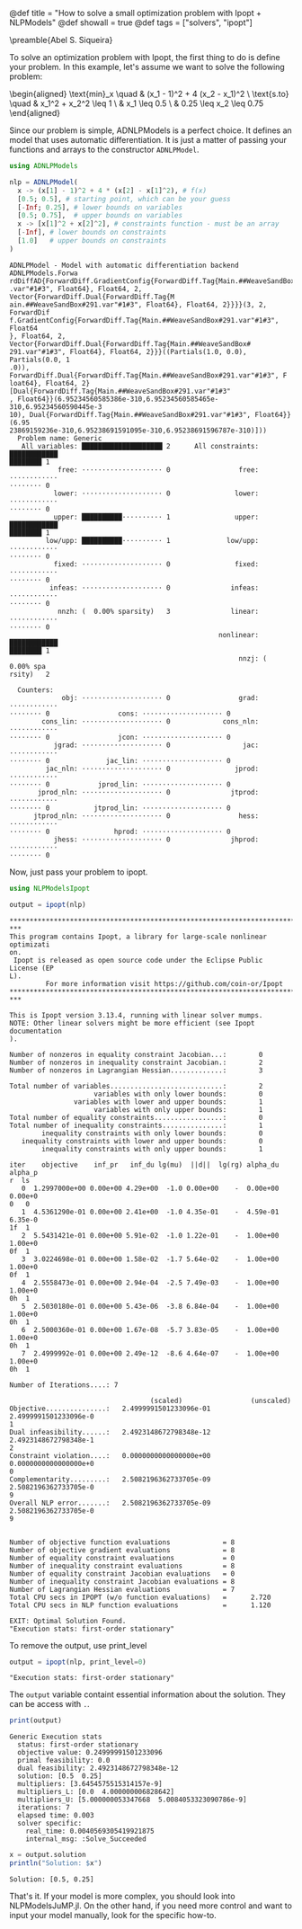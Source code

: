 @def title = "How to solve a small optimization problem with Ipopt + NLPModels"
@def showall = true
@def tags = ["solvers", "ipopt"]

\preamble{Abel S. Siqueira}



To solve an optimization problem with Ipopt, the first thing to do is define your problem.
In this example, let's assume we want to solve the following problem:

\begin{aligned}
\text{min}_x \quad & (x_1 - 1)^2 + 4 (x_2 - x_1)^2 \\
\text{s.to} \quad & x_1^2 + x_2^2 \leq 1 \\
& x_1 \leq 0.5 \\
& 0.25 \leq x_2 \leq 0.75
\end{aligned}

Since our problem is simple, ADNLPModels is a perfect choice.
It defines an model that uses automatic differentiation.
It is just a matter of passing your functions and arrays to the constructor `ADNLPModel`.

```julia
using ADNLPModels

nlp = ADNLPModel(
  x -> (x[1] - 1)^2 + 4 * (x[2] - x[1]^2), # f(x)
  [0.5; 0.5], # starting point, which can be your guess
  [-Inf; 0.25], # lower bounds on variables
  [0.5; 0.75],  # upper bounds on variables
  x -> [x[1]^2 + x[2]^2], # constraints function - must be an array
  [-Inf], # lower bounds on constraints
  [1.0]   # upper bounds on constraints
)
```

```plaintext
ADNLPModel - Model with automatic differentiation backend ADNLPModels.Forwa
rdDiffAD{ForwardDiff.GradientConfig{ForwardDiff.Tag{Main.##WeaveSandBox#291
.var"#1#3", Float64}, Float64, 2, Vector{ForwardDiff.Dual{ForwardDiff.Tag{M
ain.##WeaveSandBox#291.var"#1#3", Float64}, Float64, 2}}}}(3, 2, ForwardDif
f.GradientConfig{ForwardDiff.Tag{Main.##WeaveSandBox#291.var"#1#3", Float64
}, Float64, 2, Vector{ForwardDiff.Dual{ForwardDiff.Tag{Main.##WeaveSandBox#
291.var"#1#3", Float64}, Float64, 2}}}((Partials(1.0, 0.0), Partials(0.0, 1
.0)), ForwardDiff.Dual{ForwardDiff.Tag{Main.##WeaveSandBox#291.var"#1#3", F
loat64}, Float64, 2}[Dual{ForwardDiff.Tag{Main.##WeaveSandBox#291.var"#1#3"
, Float64}}(6.95234560585386e-310,6.95234560585465e-310,6.95234560590445e-3
10), Dual{ForwardDiff.Tag{Main.##WeaveSandBox#291.var"#1#3", Float64}}(6.95
23869159236e-310,6.95238691591095e-310,6.95238691596787e-310)]))
  Problem name: Generic
   All variables: ████████████████████ 2      All constraints: ████████████
████████ 1     
            free: ⋅⋅⋅⋅⋅⋅⋅⋅⋅⋅⋅⋅⋅⋅⋅⋅⋅⋅⋅⋅ 0                 free: ⋅⋅⋅⋅⋅⋅⋅⋅⋅⋅⋅⋅
⋅⋅⋅⋅⋅⋅⋅⋅ 0     
           lower: ⋅⋅⋅⋅⋅⋅⋅⋅⋅⋅⋅⋅⋅⋅⋅⋅⋅⋅⋅⋅ 0                lower: ⋅⋅⋅⋅⋅⋅⋅⋅⋅⋅⋅⋅
⋅⋅⋅⋅⋅⋅⋅⋅ 0     
           upper: ██████████⋅⋅⋅⋅⋅⋅⋅⋅⋅⋅ 1                upper: ████████████
████████ 1     
         low/upp: ██████████⋅⋅⋅⋅⋅⋅⋅⋅⋅⋅ 1              low/upp: ⋅⋅⋅⋅⋅⋅⋅⋅⋅⋅⋅⋅
⋅⋅⋅⋅⋅⋅⋅⋅ 0     
           fixed: ⋅⋅⋅⋅⋅⋅⋅⋅⋅⋅⋅⋅⋅⋅⋅⋅⋅⋅⋅⋅ 0                fixed: ⋅⋅⋅⋅⋅⋅⋅⋅⋅⋅⋅⋅
⋅⋅⋅⋅⋅⋅⋅⋅ 0     
          infeas: ⋅⋅⋅⋅⋅⋅⋅⋅⋅⋅⋅⋅⋅⋅⋅⋅⋅⋅⋅⋅ 0               infeas: ⋅⋅⋅⋅⋅⋅⋅⋅⋅⋅⋅⋅
⋅⋅⋅⋅⋅⋅⋅⋅ 0     
            nnzh: (  0.00% sparsity)   3               linear: ⋅⋅⋅⋅⋅⋅⋅⋅⋅⋅⋅⋅
⋅⋅⋅⋅⋅⋅⋅⋅ 0     
                                                    nonlinear: ████████████
████████ 1     
                                                         nnzj: (  0.00% spa
rsity)   2     

  Counters:
             obj: ⋅⋅⋅⋅⋅⋅⋅⋅⋅⋅⋅⋅⋅⋅⋅⋅⋅⋅⋅⋅ 0                 grad: ⋅⋅⋅⋅⋅⋅⋅⋅⋅⋅⋅⋅
⋅⋅⋅⋅⋅⋅⋅⋅ 0                 cons: ⋅⋅⋅⋅⋅⋅⋅⋅⋅⋅⋅⋅⋅⋅⋅⋅⋅⋅⋅⋅ 0     
        cons_lin: ⋅⋅⋅⋅⋅⋅⋅⋅⋅⋅⋅⋅⋅⋅⋅⋅⋅⋅⋅⋅ 0             cons_nln: ⋅⋅⋅⋅⋅⋅⋅⋅⋅⋅⋅⋅
⋅⋅⋅⋅⋅⋅⋅⋅ 0                 jcon: ⋅⋅⋅⋅⋅⋅⋅⋅⋅⋅⋅⋅⋅⋅⋅⋅⋅⋅⋅⋅ 0     
           jgrad: ⋅⋅⋅⋅⋅⋅⋅⋅⋅⋅⋅⋅⋅⋅⋅⋅⋅⋅⋅⋅ 0                  jac: ⋅⋅⋅⋅⋅⋅⋅⋅⋅⋅⋅⋅
⋅⋅⋅⋅⋅⋅⋅⋅ 0              jac_lin: ⋅⋅⋅⋅⋅⋅⋅⋅⋅⋅⋅⋅⋅⋅⋅⋅⋅⋅⋅⋅ 0     
         jac_nln: ⋅⋅⋅⋅⋅⋅⋅⋅⋅⋅⋅⋅⋅⋅⋅⋅⋅⋅⋅⋅ 0                jprod: ⋅⋅⋅⋅⋅⋅⋅⋅⋅⋅⋅⋅
⋅⋅⋅⋅⋅⋅⋅⋅ 0            jprod_lin: ⋅⋅⋅⋅⋅⋅⋅⋅⋅⋅⋅⋅⋅⋅⋅⋅⋅⋅⋅⋅ 0     
       jprod_nln: ⋅⋅⋅⋅⋅⋅⋅⋅⋅⋅⋅⋅⋅⋅⋅⋅⋅⋅⋅⋅ 0               jtprod: ⋅⋅⋅⋅⋅⋅⋅⋅⋅⋅⋅⋅
⋅⋅⋅⋅⋅⋅⋅⋅ 0           jtprod_lin: ⋅⋅⋅⋅⋅⋅⋅⋅⋅⋅⋅⋅⋅⋅⋅⋅⋅⋅⋅⋅ 0     
      jtprod_nln: ⋅⋅⋅⋅⋅⋅⋅⋅⋅⋅⋅⋅⋅⋅⋅⋅⋅⋅⋅⋅ 0                 hess: ⋅⋅⋅⋅⋅⋅⋅⋅⋅⋅⋅⋅
⋅⋅⋅⋅⋅⋅⋅⋅ 0                hprod: ⋅⋅⋅⋅⋅⋅⋅⋅⋅⋅⋅⋅⋅⋅⋅⋅⋅⋅⋅⋅ 0     
           jhess: ⋅⋅⋅⋅⋅⋅⋅⋅⋅⋅⋅⋅⋅⋅⋅⋅⋅⋅⋅⋅ 0               jhprod: ⋅⋅⋅⋅⋅⋅⋅⋅⋅⋅⋅⋅
⋅⋅⋅⋅⋅⋅⋅⋅ 0
```





Now, just pass your problem to ipopt.

```julia
using NLPModelsIpopt

output = ipopt(nlp)
```

```plaintext
***************************************************************************
***
This program contains Ipopt, a library for large-scale nonlinear optimizati
on.
 Ipopt is released as open source code under the Eclipse Public License (EP
L).
         For more information visit https://github.com/coin-or/Ipopt
***************************************************************************
***

This is Ipopt version 3.13.4, running with linear solver mumps.
NOTE: Other linear solvers might be more efficient (see Ipopt documentation
).

Number of nonzeros in equality constraint Jacobian...:        0
Number of nonzeros in inequality constraint Jacobian.:        2
Number of nonzeros in Lagrangian Hessian.............:        3

Total number of variables............................:        2
                     variables with only lower bounds:        0
                variables with lower and upper bounds:        1
                     variables with only upper bounds:        1
Total number of equality constraints.................:        0
Total number of inequality constraints...............:        1
        inequality constraints with only lower bounds:        0
   inequality constraints with lower and upper bounds:        0
        inequality constraints with only upper bounds:        1

iter    objective    inf_pr   inf_du lg(mu)  ||d||  lg(rg) alpha_du alpha_p
r  ls
   0  1.2997000e+00 0.00e+00 4.29e+00  -1.0 0.00e+00    -  0.00e+00 0.00e+0
0   0
   1  4.5361290e-01 0.00e+00 2.41e+00  -1.0 4.35e-01    -  4.59e-01 6.35e-0
1f  1
   2  5.5431421e-01 0.00e+00 5.91e-02  -1.0 1.22e-01    -  1.00e+00 1.00e+0
0f  1
   3  3.0224698e-01 0.00e+00 1.58e-02  -1.7 5.64e-02    -  1.00e+00 1.00e+0
0f  1
   4  2.5558473e-01 0.00e+00 2.94e-04  -2.5 7.49e-03    -  1.00e+00 1.00e+0
0h  1
   5  2.5030180e-01 0.00e+00 5.43e-06  -3.8 6.84e-04    -  1.00e+00 1.00e+0
0h  1
   6  2.5000360e-01 0.00e+00 1.67e-08  -5.7 3.83e-05    -  1.00e+00 1.00e+0
0h  1
   7  2.4999992e-01 0.00e+00 2.49e-12  -8.6 4.64e-07    -  1.00e+00 1.00e+0
0h  1

Number of Iterations....: 7

                                   (scaled)                 (unscaled)
Objective...............:   2.4999991501233096e-01    2.4999991501233096e-0
1
Dual infeasibility......:   2.4923148672798348e-12    2.4923148672798348e-1
2
Constraint violation....:   0.0000000000000000e+00    0.0000000000000000e+0
0
Complementarity.........:   2.5082196362733705e-09    2.5082196362733705e-0
9
Overall NLP error.......:   2.5082196362733705e-09    2.5082196362733705e-0
9


Number of objective function evaluations             = 8
Number of objective gradient evaluations             = 8
Number of equality constraint evaluations            = 0
Number of inequality constraint evaluations          = 8
Number of equality constraint Jacobian evaluations   = 0
Number of inequality constraint Jacobian evaluations = 8
Number of Lagrangian Hessian evaluations             = 7
Total CPU secs in IPOPT (w/o function evaluations)   =      2.720
Total CPU secs in NLP function evaluations           =      1.120

EXIT: Optimal Solution Found.
"Execution stats: first-order stationary"
```





To remove the output, use print_level

```julia
output = ipopt(nlp, print_level=0)
```

```plaintext
"Execution stats: first-order stationary"
```





The `output` variable containt essential information about the solution.
They can be access with `.`.

```julia
print(output)
```

```plaintext
Generic Execution stats
  status: first-order stationary
  objective value: 0.24999991501233096
  primal feasibility: 0.0
  dual feasibility: 2.4923148672798348e-12
  solution: [0.5  0.25]
  multipliers: [3.6454575515314157e-9]
  multipliers_L: [0.0  4.000000006828642]
  multipliers_U: [5.000000053347668  5.0084053323090786e-9]
  iterations: 7
  elapsed time: 0.003
  solver specific:
    real_time: 0.0040569305419921875
    internal_msg: :Solve_Succeeded
```



```julia
x = output.solution
println("Solution: $x")
```

```plaintext
Solution: [0.5, 0.25]
```





That's it. If your model is more complex, you should look into NLPModelsJuMP.jl.
On the other hand, if you need more control and want to input your model manually, look for the specific how-to.


